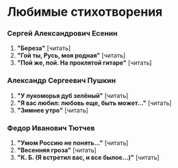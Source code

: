# Любимые стихотворения

### Сергей Александрович Есенин

1. **"Береза"** [читать]
2. **"Гой ты, Русь, моя родная"** [читать]
3. **"Пой же, пой. На проклятой гитаре"** [читать]

### Александр Сергеевич Пушкин

1. **"У лукоморья дуб зелёный"** [читать]
2. **"Я вас любил: любовь еще, быть может…"** [читать]
3. **"Зимнее утро"** [читать]

### Федор Иванович Тютчев

1. **"Умом Россию не понять…"** [читать]
2. **"Весенняя гроза"** [читать]
3. **"К. Б. (Я встретил вас, и все былое…)"** [читать]
